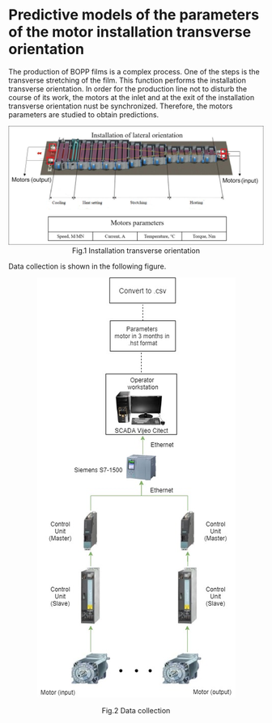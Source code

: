 # Predictive models of the parameters of the motor installation transverse orientation

The production of BOPP films is a complex process. One of the steps is the transverse stretching of the film. This function performs the installation transverse orientation. In order for the production line not to disturb the course of its work, the motors at the inlet and at the exit of the installation transverse orientation nust be synchronized. Therefore, the motors parameters are studied to obtain predictions.
<p align="center">
  <img src="images/installation transverse orientation.png">
  Fig.1 Installation transverse orientation
</p>
Data collection is shown in the following figure.
<p align="center">
  <img src="images/data_collection.jpg">
</p>
<p align="center">
  Fig.2 Data collection
</p>
